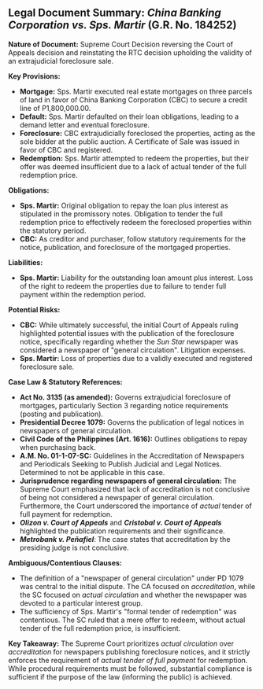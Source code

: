 ## Legal Document Summary: *China Banking Corporation vs. Sps. Martir* (G.R. No. 184252)

**Nature of Document:** Supreme Court Decision reversing the Court of Appeals decision and reinstating the RTC decision upholding the validity of an extrajudicial foreclosure sale.

**Key Provisions:**

*   **Mortgage:** Sps. Martir executed real estate mortgages on three parcels of land in favor of China Banking Corporation (CBC) to secure a credit line of P1,800,000.00.
*   **Default:** Sps. Martir defaulted on their loan obligations, leading to a demand letter and eventual foreclosure.
*   **Foreclosure:** CBC extrajudicially foreclosed the properties, acting as the sole bidder at the public auction. A Certificate of Sale was issued in favor of CBC and registered.
*   **Redemption:** Sps. Martir attempted to redeem the properties, but their offer was deemed insufficient due to a lack of actual tender of the full redemption price.

**Obligations:**

*   **Sps. Martir:** Original obligation to repay the loan plus interest as stipulated in the promissory notes. Obligation to tender the full redemption price to effectively redeem the foreclosed properties within the statutory period.
*   **CBC:**  As creditor and purchaser, follow statutory requirements for the notice, publication, and foreclosure of the mortgaged properties.

**Liabilities:**

*   **Sps. Martir:** Liability for the outstanding loan amount plus interest. Loss of the right to redeem the properties due to failure to tender full payment within the redemption period.

**Potential Risks:**

*   **CBC:** While ultimately successful, the initial Court of Appeals ruling highlighted potential issues with the publication of the foreclosure notice, specifically regarding whether the *Sun Star* newspaper was considered a newspaper of "general circulation". Litigation expenses.
*   **Sps. Martir:** Loss of properties due to a validly executed and registered foreclosure sale.

**Case Law & Statutory References:**

*   **Act No. 3135 (as amended):** Governs extrajudicial foreclosure of mortgages, particularly Section 3 regarding notice requirements (posting and publication).
*   **Presidential Decree 1079:** Governs the publication of legal notices in newspapers of general circulation.
*   **Civil Code of the Philippines (Art. 1616):** Outlines obligations to repay when purchasing back.
*   **A.M. No. 01-1-07-SC:** Guidelines in the Accreditation of Newspapers and Periodicals Seeking to Publish Judicial and Legal Notices. Determined to not be applicable in this case.
*   **Jurisprudence regarding newspapers of general circulation:** The Supreme Court emphasized that lack of accreditation is not conclusive of being not considered a newspaper of general circulation. Furthermore, the Court underscored the importance of *actual* tender of full payment for redemption.
*   ***Olizon v. Court of Appeals*** and ***Cristobal v. Court of Appeals*** highlighted the publication requirements and their significance.
*   ***Metrobank v. Peñafiel***: The case states that accreditation by the presiding judge is not conclusive.

**Ambiguous/Contentious Clauses:**

*   The definition of a "newspaper of general circulation" under PD 1079 was central to the initial dispute. The CA focused on *accreditation*, while the SC focused on *actual circulation* and whether the newspaper was devoted to a particular interest group.
*   The sufficiency of Sps. Martir's "formal tender of redemption" was contentious. The SC ruled that a mere offer to redeem, without actual tender of the full redemption price, is insufficient.

**Key Takeaway:** The Supreme Court prioritizes *actual circulation* over *accreditation* for newspapers publishing foreclosure notices, and it strictly enforces the requirement of *actual tender of full payment* for redemption. While procedural requirements must be followed, substantial compliance is sufficient if the purpose of the law (informing the public) is achieved.
